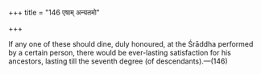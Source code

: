 +++
title = "146 एषाम् अन्यतमो"

+++

If any one of these should dine, duly honoured, at the Śrāddha performed by a certain person, there would be ever-lasting satisfaction for his ancestors, lasting till the seventh degree (of descendants).—(146)